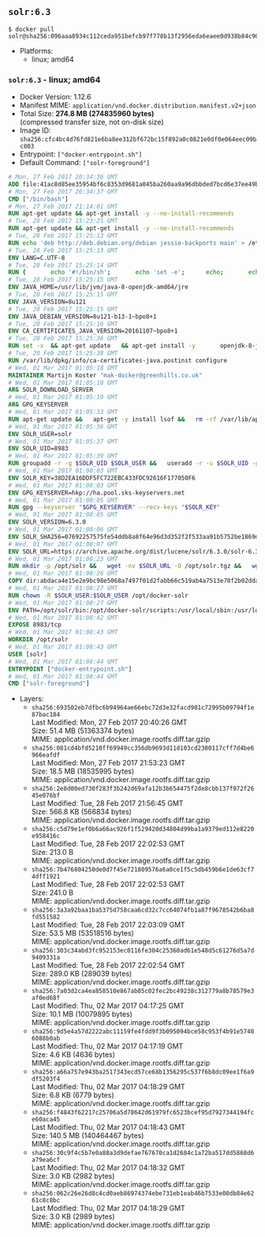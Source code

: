 ## `solr:6.3`

```console
$ docker pull solr@sha256:096aaa8934c112ceda951befcb97f778b13f2956eda6eaee0d938b84c90c82c2
```

-	Platforms:
	-	linux; amd64

### `solr:6.3` - linux; amd64

-	Docker Version: 1.12.6
-	Manifest MIME: `application/vnd.docker.distribution.manifest.v2+json`
-	Total Size: **274.8 MB (274835960 bytes)**  
	(compressed transfer size, not on-disk size)
-	Image ID: `sha256:cfc4bc4d76fd821e6ba8ee312bf672bc15f892a0c0821e0df0e064eec09bc803`
-	Entrypoint: `["docker-entrypoint.sh"]`
-	Default Command: `["solr-foreground"]`

```dockerfile
# Mon, 27 Feb 2017 20:34:36 GMT
ADD file:41ac8d85ee35954bf6c8353d9681a045ba260aa9a96dbbded7bcd6e37ee49bea in / 
# Mon, 27 Feb 2017 20:34:37 GMT
CMD ["/bin/bash"]
# Mon, 27 Feb 2017 21:14:01 GMT
RUN apt-get update && apt-get install -y --no-install-recommends 		ca-certificates 		curl 		wget 	&& rm -rf /var/lib/apt/lists/*
# Tue, 28 Feb 2017 15:23:25 GMT
RUN apt-get update && apt-get install -y --no-install-recommends 		bzip2 		unzip 		xz-utils 	&& rm -rf /var/lib/apt/lists/*
# Tue, 28 Feb 2017 15:25:13 GMT
RUN echo 'deb http://deb.debian.org/debian jessie-backports main' > /etc/apt/sources.list.d/jessie-backports.list
# Tue, 28 Feb 2017 15:25:13 GMT
ENV LANG=C.UTF-8
# Tue, 28 Feb 2017 15:25:14 GMT
RUN { 		echo '#!/bin/sh'; 		echo 'set -e'; 		echo; 		echo 'dirname "$(dirname "$(readlink -f "$(which javac || which java)")")"'; 	} > /usr/local/bin/docker-java-home 	&& chmod +x /usr/local/bin/docker-java-home
# Tue, 28 Feb 2017 15:25:15 GMT
ENV JAVA_HOME=/usr/lib/jvm/java-8-openjdk-amd64/jre
# Tue, 28 Feb 2017 15:25:15 GMT
ENV JAVA_VERSION=8u121
# Tue, 28 Feb 2017 15:25:15 GMT
ENV JAVA_DEBIAN_VERSION=8u121-b13-1~bpo8+1
# Tue, 28 Feb 2017 15:25:16 GMT
ENV CA_CERTIFICATES_JAVA_VERSION=20161107~bpo8+1
# Tue, 28 Feb 2017 15:25:36 GMT
RUN set -x 	&& apt-get update 	&& apt-get install -y 		openjdk-8-jre-headless="$JAVA_DEBIAN_VERSION" 		ca-certificates-java="$CA_CERTIFICATES_JAVA_VERSION" 	&& rm -rf /var/lib/apt/lists/* 	&& [ "$JAVA_HOME" = "$(docker-java-home)" ]
# Tue, 28 Feb 2017 15:25:38 GMT
RUN /var/lib/dpkg/info/ca-certificates-java.postinst configure
# Wed, 01 Mar 2017 01:05:18 GMT
MAINTAINER Martijn Koster "mak-docker@greenhills.co.uk"
# Wed, 01 Mar 2017 01:05:18 GMT
ARG SOLR_DOWNLOAD_SERVER
# Wed, 01 Mar 2017 01:05:19 GMT
ARG GPG_KEYSERVER
# Wed, 01 Mar 2017 01:05:33 GMT
RUN apt-get update &&   apt-get -y install lsof &&   rm -rf /var/lib/apt/lists/*
# Wed, 01 Mar 2017 01:05:36 GMT
ENV SOLR_USER=solr
# Wed, 01 Mar 2017 01:05:37 GMT
ENV SOLR_UID=8983
# Wed, 01 Mar 2017 01:05:39 GMT
RUN groupadd -r -g $SOLR_UID $SOLR_USER &&   useradd -r -u $SOLR_UID -g $SOLR_USER $SOLR_USER
# Wed, 01 Mar 2017 01:08:03 GMT
ENV SOLR_KEY=38D2EA16DDF5FC722EBC433FDC92616F177050F6
# Wed, 01 Mar 2017 01:08:03 GMT
ENV GPG_KEYSERVER=hkp://ha.pool.sks-keyservers.net
# Wed, 01 Mar 2017 01:08:05 GMT
RUN gpg --keyserver "$GPG_KEYSERVER" --recv-keys "$SOLR_KEY"
# Wed, 01 Mar 2017 01:08:05 GMT
ENV SOLR_VERSION=6.3.0
# Wed, 01 Mar 2017 01:08:06 GMT
ENV SOLR_SHA256=07692257575fe54ddb8a8f64e96d3d352f2f533aa91b5752be1869d2acf2f544
# Wed, 01 Mar 2017 01:08:07 GMT
ENV SOLR_URL=https://archive.apache.org/dist/lucene/solr/6.3.0/solr-6.3.0.tgz
# Wed, 01 Mar 2017 01:08:23 GMT
RUN mkdir -p /opt/solr &&   wget -nv $SOLR_URL -O /opt/solr.tgz &&   wget -nv $SOLR_URL.asc -O /opt/solr.tgz.asc &&   echo "$SOLR_SHA256 */opt/solr.tgz" | sha256sum -c - &&   (>&2 ls -l /opt/solr.tgz /opt/solr.tgz.asc) &&   gpg --batch --verify /opt/solr.tgz.asc /opt/solr.tgz &&   tar -C /opt/solr --extract --file /opt/solr.tgz --strip-components=1 &&   rm /opt/solr.tgz* &&   rm -Rf /opt/solr/docs/ &&   mkdir -p /opt/solr/server/solr/lib /opt/solr/server/solr/mycores &&   sed -i -e 's/#SOLR_PORT=8983/SOLR_PORT=8983/' /opt/solr/bin/solr.in.sh &&   sed -i -e '/-Dsolr.clustering.enabled=true/ a SOLR_OPTS="$SOLR_OPTS -Dsun.net.inetaddr.ttl=60 -Dsun.net.inetaddr.negative.ttl=60"' /opt/solr/bin/solr.in.sh &&   chown -R $SOLR_USER:$SOLR_USER /opt/solr &&   mkdir /docker-entrypoint-initdb.d /opt/docker-solr/
# Wed, 01 Mar 2017 01:08:26 GMT
COPY dir:abdaca4e15e2e9bc98e5068a7497f01d2fabb66c519ab4a7513e70f2b02dda70 in /opt/docker-solr/scripts 
# Wed, 01 Mar 2017 01:08:27 GMT
RUN chown -R $SOLR_USER:$SOLR_USER /opt/docker-solr
# Wed, 01 Mar 2017 01:08:27 GMT
ENV PATH=/opt/solr/bin:/opt/docker-solr/scripts:/usr/local/sbin:/usr/local/bin:/usr/sbin:/usr/bin:/sbin:/bin
# Wed, 01 Mar 2017 01:08:42 GMT
EXPOSE 8983/tcp
# Wed, 01 Mar 2017 01:08:43 GMT
WORKDIR /opt/solr
# Wed, 01 Mar 2017 01:08:43 GMT
USER [solr]
# Wed, 01 Mar 2017 01:08:44 GMT
ENTRYPOINT ["docker-entrypoint.sh"]
# Wed, 01 Mar 2017 01:08:44 GMT
CMD ["solr-foreground"]
```

-	Layers:
	-	`sha256:693502eb7dfbc6b94964ae66ebc72d3e32facd981c72995b09794f1e87bac184`  
		Last Modified: Mon, 27 Feb 2017 20:40:26 GMT  
		Size: 51.4 MB (51363374 bytes)  
		MIME: application/vnd.docker.image.rootfs.diff.tar.gzip
	-	`sha256:081cd4bfd5210ff69949cc356db9693d11d103cd2380117cff7d4be6966eafdf`  
		Last Modified: Mon, 27 Feb 2017 21:53:23 GMT  
		Size: 18.5 MB (18535995 bytes)  
		MIME: application/vnd.docker.image.rootfs.diff.tar.gzip
	-	`sha256:2e8d00ed730f283f3b242d69afa12b3b654475f2de8cbb137f972f2645e076bf`  
		Last Modified: Tue, 28 Feb 2017 21:56:45 GMT  
		Size: 566.8 KB (566834 bytes)  
		MIME: application/vnd.docker.image.rootfs.diff.tar.gzip
	-	`sha256:c5d79e1ef0b6a66ac926f1f529420d34804d99ba1a9379ed112e8220e958416c`  
		Last Modified: Tue, 28 Feb 2017 22:02:53 GMT  
		Size: 213.0 B  
		MIME: application/vnd.docker.image.rootfs.diff.tar.gzip
	-	`sha256:7b476804250de0d7f45e721809576a6a0ce1f5c5db459b6e1de63cf74dff1921`  
		Last Modified: Tue, 28 Feb 2017 22:02:53 GMT  
		Size: 241.0 B  
		MIME: application/vnd.docker.image.rootfs.diff.tar.gzip
	-	`sha256:3a3a92baa1ba5375d758caa6cd32c7cc64074fb1a87f9678542b6ba8fd551582`  
		Last Modified: Tue, 28 Feb 2017 22:03:09 GMT  
		Size: 53.5 MB (53518516 bytes)  
		MIME: application/vnd.docker.image.rootfs.diff.tar.gzip
	-	`sha256:303c34abd3fc952153ec0116fe304c25360ad61e548d5c61276d5a7d9409331a`  
		Last Modified: Tue, 28 Feb 2017 22:02:54 GMT  
		Size: 289.0 KB (289039 bytes)  
		MIME: application/vnd.docker.image.rootfs.diff.tar.gzip
	-	`sha256:7a03d2ca4ea858510e867ab85c02fec2bc49238c312779a8b78579e3af0ed68f`  
		Last Modified: Thu, 02 Mar 2017 04:17:25 GMT  
		Size: 10.1 MB (10079895 bytes)  
		MIME: application/vnd.docker.image.rootfs.diff.tar.gzip
	-	`sha256:9d5e4a57d2222abc11159fe4fdd9f3b095094bce58c953f4b91e57406088b0ab`  
		Last Modified: Thu, 02 Mar 2017 04:17:19 GMT  
		Size: 4.6 KB (4636 bytes)  
		MIME: application/vnd.docker.image.rootfs.diff.tar.gzip
	-	`sha256:a66a757e943ba2517343ecd57ce68b1356295c537f6b8dc09ee1f6a9df5203f4`  
		Last Modified: Thu, 02 Mar 2017 04:18:29 GMT  
		Size: 6.8 KB (6779 bytes)  
		MIME: application/vnd.docker.image.rootfs.diff.tar.gzip
	-	`sha256:f4843f62217c25706a5d78642d61979fc6523bcef95d7927344194fce60aca45`  
		Last Modified: Thu, 02 Mar 2017 04:18:43 GMT  
		Size: 140.5 MB (140464467 bytes)  
		MIME: application/vnd.docker.image.rootfs.diff.tar.gzip
	-	`sha256:30c9f4c5b7e0a88a3d9defae767670ca1d2684c1a72ba517dd5868d6a79ea6cf`  
		Last Modified: Thu, 02 Mar 2017 04:18:32 GMT  
		Size: 3.0 KB (2982 bytes)  
		MIME: application/vnd.docker.image.rootfs.diff.tar.gzip
	-	`sha256:062c26e26d8c4cd0aeb86974374ebe731eb1eab46b7533e00db84e6261c8c8bc`  
		Last Modified: Thu, 02 Mar 2017 04:18:29 GMT  
		Size: 3.0 KB (2989 bytes)  
		MIME: application/vnd.docker.image.rootfs.diff.tar.gzip
